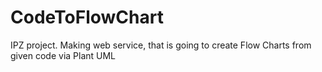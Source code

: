 # CodeToFlowChart
IPZ project. Making web service, that is going to create Flow Charts from given code via Plant UML
